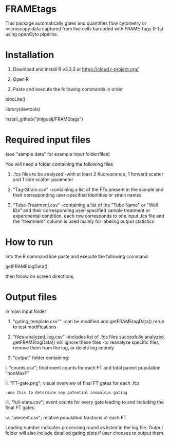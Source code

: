 # FRAMEtags
This package automatically gates and quantifies flow cytometry or microscopy data captured from live cells barcoded with FRAME-tags (FTs) using openCyto pipeline.

# Installation
1. Download and install R v3.3.3 at https://cloud.r-project.org/

2. Open R

3. Paste and execute the following commands in order

  biocLite()

  library(devtools)

  install_github("jmiguelj/FRAMEtags")


# Required input files
(see "sample data" for example input folder/files)

You will need a folder containing the following files
1. .fcs files to be analyzed
  -with at least 2 fluorescence, 1 forward scatter and 1 side scatter parameter

2. "Tag-Strain.csv" 
  -containing a list of the FTs present in the sample and their corresponding user-specified identities or strain names

3. "Tube-Treatment.csv" 
  -containing a list of the "Tube Name" or "Well IDs" and their corresponding user-specified sample treatment or experimental condition, each row corresponds to one input .fcs file and the "treatment" column is used mainly for labeling output statistics


# How to run
Into the R command line paste and execute the following command:

getFRAMEtagData()

then follow on screen directions.

# Output files
In main input folder
1. "gating_template.csv""
  -can be modified and getFRAMEtagData() rerun to test modifications

2. "files-analyzed_log.csv"
  -includes list of .fcs files succesfully analyzed, getFRAMEtagData() will ignore these files
  -to reanalyze specific files, remove them from the log, or delete log entirely

3. "output" folder containing:

  i. "counts.csv"; final event counts for each FT and total parent population "nonMaxF"
  
  ii. "FT-gate.png"; visual overview of final FT gates for each .fcs
  
    -use this to determine any potential anomalous gating
  
  iii. "full-stats.csv"; event counts for every gate leading to and including the final FT gates
  
  iv. "percent.csv"; relative population fractions of each FT
  
  Leading number indicates processing round as listed in the log file.
  Output folder will also include detailed gating plots if user chooses to output them.
  
  
  

